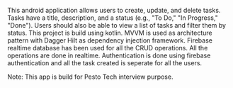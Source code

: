  This android application  allows users to create, update, and delete tasks. Tasks have a title, description, and a status (e.g., "To Do," "In Progress," "Done").
 Users should also be able to view a list of tasks and filter them by status.
 This project is build using kotlin.
 MVVM is used as architecture pattern with Dagger Hilt as dependency injection framework.
 Firebase realtime database has been used for all the CRUD operations.
 All the operations are done in realtime.
 Authentication is done using firebase authentication and all the task created is seperate for all the users.

 Note: This app is build for Pesto Tech interview purpose.
